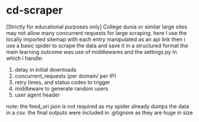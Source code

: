 # cd-scraper
[Strictly for educational purposes only]
College dunia or similar large sites may not allow many concurrent requests for large scraping.
here I use the locally imported sitemap with each entry manipulated as an api link
then i use a basic spider to scrape the data and save it in a structured format
the main learning outcome was use of middlewares and the settings.py
in which i handle:
1) delay in initial downloads
2) concurrent_requests (per domain/ per IP)
3) retry times, and status codes to trigger
4) middleware to generate random users
5) user agent header

note: the feed_uri json is not required as my spider already dumps the data in a csv.
the final outputs were included in .gitignore as they are huge in size

